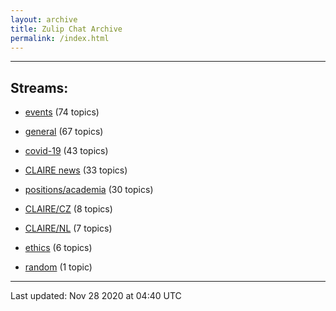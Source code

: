 ```yaml
---
layout: archive
title: Zulip Chat Archive
permalink: /index.html
---
```


---

## Streams:

* [events](stream/201207-events/index.html) (74 topics)

* [general](stream/201199-general/index.html) (67 topics)

* [covid-19](stream/226112-covid-19/index.html) (43 topics)

* [CLAIRE news](stream/201957-CLAIRE-news/index.html) (33 topics)

* [positions/academia](stream/203258-positions/academia/index.html) (30 topics)

* [CLAIRE/CZ](stream/203399-CLAIRE/CZ/index.html) (8 topics)

* [CLAIRE/NL](stream/203255-CLAIRE/NL/index.html) (7 topics)

* [ethics](stream/228366-ethics/index.html) (6 topics)

* [random](stream/202125-random/index.html) (1 topic)

<hr><p>Last updated: Nov 28 2020 at 04:40 UTC</p>